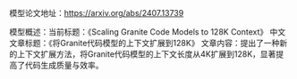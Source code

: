 模型论文地址：https://arxiv.org/abs/2407.13739

模型概述：当前标题：《Scaling Granite Code Models to 128K Context》
中文文章标题：《将Granite代码模型的上下文扩展到128K》
文章内容：提出了一种新的上下文扩展方法，将Granite代码模型的上下文长度从4K扩展到128K，显著提高了代码生成质量与效率。
